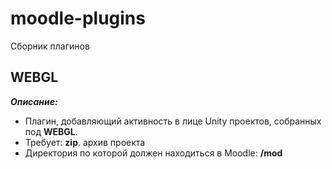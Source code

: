 # moodle-plugins

Сборник плагинов



## WEBGL
***Описание:***

- Плагин, добавляющий активность в лице Unity проектов, собранных под
  **WEBGL**.
- Требует: **zip**. архив проекта
- Директория по которой должен находиться в Moodle: **/mod**
